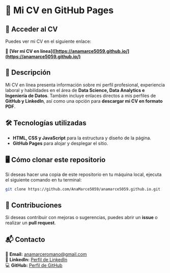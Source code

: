 # 📄 **Mi CV en GitHub Pages**

## 📌 **Acceder al CV**

Puedes ver mi CV en el siguiente enlace:

🔗 **[Ver mi CV en línea]([https://anamarce5059.github.io/](https://anamarce5059.github.io/)**

## 📖 **Descripción**

Mi CV en línea presenta información sobre mi perfil profesional, experiencia laboral y habilidades en el área de **Data Science, Data Analytics e Ingeniería de Datos**. 
También incluye enlaces directos a mis perfiles de **GitHub y LinkedIn**, así como una opción para **descargar mi CV en formato PDF**.

## 🛠 **Tecnologías utilizadas**

- **HTML, CSS y JavaScript** para la estructura y diseño de la página.
- **GitHub Pages** para alojar y desplegar el sitio.

## 🖥 **Cómo clonar este repositorio**

Si deseas hacer una copia de este repositorio en tu máquina local, ejecuta el siguiente comando en tu terminal:

```sh
git clone https://github.com/AnaMarce5059/anamarce5059.github.io.git
```

## 🤝 **Contribuciones**

Si deseas contribuir con mejoras o sugerencias, puedes abrir un **issue** o realizar un **pull request**.

## 📬 **Contacto**

📧 **Email:** [anamarceromano@gmail.com](mailto:anamarceromano@gmail.com)  
📌 **LinkedIn:** [Perfil de LinkedIn](https://www.linkedin.com/in/ana-marce-romano-119b54254/)  
💻 **GitHub:** [Perfil de GitHub](https://github.com/AnaMarce5059)
